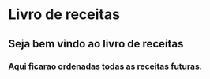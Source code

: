 # Livro de receitas
## Seja bem vindo ao livro de receitas
### Aqui ficarao ordenadas todas as receitas futuras.
